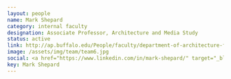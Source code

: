 ```yaml
---
layout: people
name: Mark Shepard
category: internal faculty
designation: Associate Professor, Architecture and Media Study
status: active
link: http://ap.buffalo.edu/People/faculty/department-of-architecture-faculty.host.html/content/shared/ap/students-faculty-alumni/faculty/Shepard.detail.html
image: /assets/img/team/team6.jpg
social: <a href="https://www.linkedin.com/in/mark-shepard/" target="_blank"><i class="icofont-linkedin"></i></a><a href="http://www.andinc.org/v4/" target="_blank"><i class="icofont-web"></i></a><a href="mailto:shepard6@buffalo.edu" target="_blank"><i class="icofont-email"></i></a>
key: Mark Shepard
---
```


